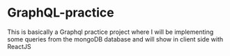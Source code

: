 # GraphQL-practice
This is basically a Graphql practice project where I will be implementing some queries from the mongoDB database and will show in client side with ReactJS
